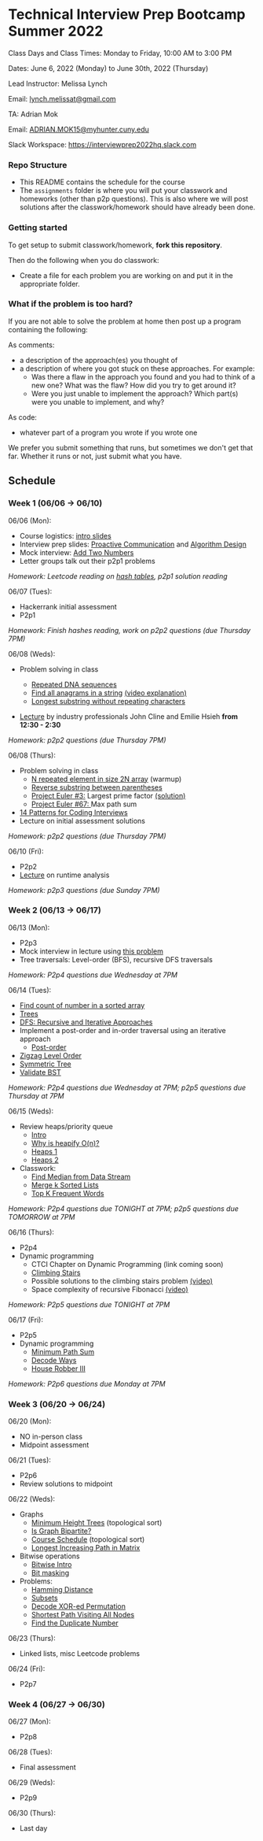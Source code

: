 # Technical Interview Prep Bootcamp Summer 2022

Class Days and Class Times: Monday to Friday, 10:00 AM to 3:00 PM  

Dates: June 6, 2022 (Monday) to June 30th, 2022 (Thursday)    

Lead Instructor: Melissa Lynch 

Email: lynch.melissat@gmail.com 

TA: Adrian Mok

Email: ADRIAN.MOK15@myhunter.cuny.edu

Slack Workspace: <https://interviewprep2022hq.slack.com> 


### Repo Structure

- This README contains the schedule for the course 
- The `assignments` folder is where you will put your classwork and homeworks (other than p2p questions). This is also where we will post
  solutions after the classwork/homework should have already been done.

### Getting started 

To get setup to submit classwork/homework, **fork this repository**.

Then do the following when you do classwork:

- Create a file for each problem you are working on and put it in the appropriate folder.

### What if the problem is too hard?

If you are not able to solve the problem at home then post up a
program containing the following:

As comments:

- a description of the approach(es) you thought of
- a description of where you got stuck on these approaches. For
  example:
    - Was there a flaw in the approach you found and you had to think
      of a new one? What was the flaw? How did you try to get around
      it?
    - Were you just unable to implement the approach? Which part(s)
      were you unable to implement, and why?

As code:

- whatever part of a program you wrote if you wrote one

We prefer you submit something that runs, but sometimes we don't get
that far. Whether it runs or not, just submit what you have.

## Schedule

### Week 1 (06/06 -> 06/10)

06/06 (Mon):
* Course logistics: [intro slides](https://docs.google.com/presentation/d/11N-mmMHD8W4LhbYibOsjlTamRTDI1uHaj2_4oFD0hWQ/edit?usp=sharing)
* Interview prep slides: [Proactive Communication](https://drive.google.com/open?id=1JnOmY-O1lBDT_lRfCodLAURgY_2tEc9i1cRzqhba_-E) and [Algorithm Design](https://drive.google.com/open?id=1tC0INmICkZ68ODaRQL92oFkV04XIp2_1K68Ow7W8Nl4)
* Mock interview: [Add Two Numbers](https://leetcode.com/problems/add-two-numbers/)
* Letter groups talk out their p2p1 problems

*Homework: Leetcode reading on [hash tables](https://leetcode.com/explore/learn/card/hash-table/), p2p1 solution reading*

06/07 (Tues): 
* Hackerrank initial assessment
* P2p1  

*Homework: Finish hashes reading,  work on p2p2 questions (due Thursday 7PM)*

06/08 (Weds):
* Problem solving in class
  - [Repeated DNA sequences](https://leetcode.com/problems/repeated-dna-sequences/) 
  - [Find all anagrams in a string](https://leetcode.com/problems/find-all-anagrams-in-a-string/) 
  [(video explanation)](https://www.youtube.com/watch?v=fYgU6Bi2fRg&ab_channel=TECHDOSE)
  - [Longest substring without repeating characters](https://leetcode.com/problems/longest-substring-without-repeating-characters/)

* [Lecture](https://docs.google.com/presentation/d/1gkDCxKpYkX0lRZFiu58cfS1sJ6ZI90Yu8I_-no_aJWE/edit#slide=id.g6d7fdfb1aa_0_50) by industry professionals John Cline and Emilie Hsieh **from 12:30 - 2:30**

*Homework: p2p2 questions (due Thursday 7PM)*

06/08 (Thurs):
* Problem solving in class
  - [N repeated element in size 2N array](https://leetcode.com/problems/n-repeated-element-in-size-2n-array/) (warmup)
  - [Reverse substring between parentheses](https://leetcode.com/problems/reverse-substrings-between-each-pair-of-parentheses/)
  - [Project Euler #3:](https://projecteuler.net/problem=3) Largest prime factor [(solution)](https://stackoverflow.com/questions/23287/algorithm-to-find-largest-prime-factor-of-a-number)
  - [Project Euler #67: ](https://projecteuler.net/problem=67) Max path sum
* [14 Patterns for Coding Interviews](https://hackernoon.com/14-patterns-to-ace-any-coding-interview-question-c5bb3357f6ed)
* Lecture on initial assessment solutions

*Homework: p2p2 questions (due Thursday 7PM)*

06/10 (Fri):
* P2p2
* [Lecture](https://docs.google.com/presentation/d/1IWTae8WKRWPVQwRZd4HFyScnBESiECZAnfh4gb_tzvQ/edit#slide=id.p) on runtime analysis

*Homework: p2p3 questions (due Sunday 7PM)*

### Week 2 (06/13 -> 06/17)

06/13 (Mon): 
* P2p3
* Mock interview in lecture using [this problem](https://leetcode.com/problems/contains-duplicate/)
* Tree traversals: Level-order (BFS), recursive DFS traversals

*Homework: P2p4 questions due Wednesday at 7PM*

06/14 (Tues): 
* [Find count of number in a sorted array](https://leetcode.com/discuss/interview-question/algorithms/124724/Find-count-of-a-number-in-sorted-array)
* [Trees](https://leetcode.com/tag/tree/)
* [DFS: Recursive and Iterative Approaches](https://faun.pub/implementing-recursive-and-iterative-dfs-on-a-binary-tree-golang-eda04949f4ee)
* Implement a post-order and in-order traversal using an iterative approach
  - [Post-order](https://www.techiedelight.com/postorder-tree-traversal-iterative-recursive/)
* [Zigzag Level Order](https://leetcode.com/problems/binary-tree-zigzag-level-order-traversal/)
* [Symmetric Tree](https://leetcode.com/problems/symmetric-tree/)
* [Validate BST](https://leetcode.com/problems/validate-binary-search-tree/)

*Homework: P2p4 questions due Wednesday at 7PM; p2p5 questions due Thursday at 7PM*

06/15 (Weds): 
* Review heaps/priority queue
  - [Intro](https://www.thecshandbook.com/Heap)
  - [Why is heapify O(n)?](https://stackoverflow.com/questions/9755721/how-can-building-a-heap-be-on-time-complexity)
  - [Heaps 1](https://leetcode.com/discuss/general-discussion/1127238/master-heap-by-solving-23-questions-in-4-patterns-category)
  - [Heaps 2](https://leetcode.com/discuss/general-discussion/1113631/important-concepts-problems-in-priority-queueheaps)
* Classwork:
  - [Find Median from Data Stream](https://leetcode.com/problems/find-median-from-data-stream/)
  - [Merge k Sorted Lists](https://leetcode.com/problems/merge-k-sorted-lists/)
  - [Top K Frequent Words](https://leetcode.com/problems/top-k-frequent-words/)

*Homework: P2p4 questions due TONIGHT at 7PM; p2p5 questions due TOMORROW at 7PM*

06/16 (Thurs): 
* P2p4
* Dynamic programming
  - CTCI Chapter on Dynamic Programming (link coming soon)
  - [Climbing Stairs](https://leetcode.com/problems/climbing-stairs/) 
  - Possible solutions to the climbing stairs problem [(video)](https://www.youtube.com/watch?v=Y0lT9Fck7qI&ab_channel=NeetCode) 
  - Space complexity of recursive Fibonacci [(video)](https://www.youtube.com/watch?v=dxyYP3BSdcQ&ab_channel=mycodeschool)

*Homework: P2p5 questions due TONIGHT at 7PM*

06/17 (Fri):
* P2p5
* Dynamic programming
  - [Minimum Path Sum](https://leetcode.com/problems/minimum-path-sum/)
  - [Decode Ways](https://leetcode.com/problems/decode-ways/)
  - [House Robber III](https://leetcode.com/problems/house-robber-iii/)
 
*Homework: P2p6 questions due Monday at 7PM*

### Week 3 (06/20 -> 06/24)

06/20 (Mon): 
* NO in-person class
* Midpoint assessment

06/21 (Tues):
* P2p6
* Review solutions to midpoint

06/22 (Weds):
* Graphs
  - [Minimum Height Trees](https://leetcode.com/problems/minimum-height-trees/solution/) (topological sort)
  - [Is Graph Bipartite?](https://leetcode.com/problems/is-graph-bipartite/)
  - [Course Schedule](https://leetcode.com/problems/course-schedule/) (topological sort)
  - [Longest Increasing Path in Matrix](https://leetcode.com/problems/longest-increasing-path-in-a-matrix/)
* Bitwise operations
  - [Bitwise Intro](https://code.tutsplus.com/articles/understanding-bitwise-operators--active-11301)
  - [Bit masking](https://www.hackerearth.com/practice/algorithms/dynamic-programming/bit-masking/tutorial/)
* Problems:
  - [Hamming Distance](https://leetcode.com/problems/hamming-distance/)
  - [Subsets](https://leetcode.com/problems/subsets/)
  - [Decode XOR-ed Permutation](https://leetcode.com/problems/decode-xored-permutation/)
  - [Shortest Path Visiting All Nodes](https://leetcode.com/problems/shortest-path-visiting-all-nodes/)
  - [Find the Duplicate Number](https://leetcode.com/problems/find-the-duplicate-number/)


06/23 (Thurs):
* Linked lists, misc Leetcode problems

06/24 (Fri): 
* P2p7

### Week 4 (06/27 -> 06/30)

06/27 (Mon):
* P2p8

06/28 (Tues):
* Final assessment

06/29 (Weds):
* P2p9

06/30 (Thurs):
* Last day




  
